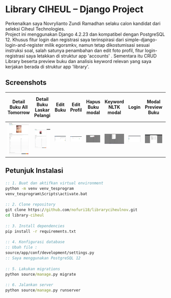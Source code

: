 # Library CIHEUL – Django Project

Perkenalkan saya Novrylianto Zundi Ramadhan selaku calon kandidat dari seleksi Ciheul Technologies.  
Project ini menggunakan Django 4.2.23 dan kompatibel dengan PostgreSQL 12. Khusus fitur login dan registrasi saya terinspirasi dari simple-django-login-and-register milik egorsmkv, namun tetap dikostumisasi sesuai instruksi soal, salah satunya penambahan dan edit foto profil, fitur login-registrasi saya letakkan di struktur app 'accounts' . Sementara itu CRUD Library beserta preview buku dan analisis keyword relevan yang saya kerjakan berada di struktur app 'library'.

## Screenshots
| Detail Buku All Tomorrow | Detail Buku Laskar Pelangi | Edit Buku | Edit Profil | Hapus Buku modal | Keyword NLTK modal | Login | Modal Preview Buku | Profil | Registrasi akun | Set Unset Favorit Buku | Tampilan Filter Favorit Buku | Tampilan Semua Buku | Tampilan awal belum login regristrasi | Upload Buku |
|----------|----------|----------|----------|----------|----------|----------|----------|----------|----------|----------|----------|----------|----------|----------|
| <img src="./screenshots/Detail Buku All Tomorrow.png" width="200"> | <img src="./screenshots/Detail Buku Laskar Pelangi.png" width="200"> | <img src="./screenshots/Edit Buku.png" width="200"> | <img src="./screenshots/Edit Profil.png" width="200"> | <img src="./screenshots/Hapus Buku modal.png" width="200"> | <img src="./screenshots/Keyword NLTK modal.png" width="200"> | <img src="./screenshots/login.png" width="200"> | <img src="./screenshots/Modal Preview Buku.png" width="200"> | <img src="./screenshots/Profil.png" width="200"> | <img src="./screenshots/Registrasi akun.png" width="200"> | <img src="./screenshots/Set Unset Favorit Buku.png" width="200"> | <img src="./screenshots/Tampilan Filter Favorit Buku.png" width="200"> | <img src="./screenshots/Tampilan Semua Buku.png" width="200"> | <img src="./screenshots/Tampilan awal belum login regristrasi.png" width="200"> | <img src="./screenshots/Upload Buku.png" width="200"> |

## Petunjuk Instalasi

```cmd
:: 1. Buat dan aktifkan virtual environment
python -m venv venv_tesprogram
venv_tesprogram\Scripts\activate.bat

:: 2. Clone repository
git clone https://github.com/nofuri18/libraryciheulnov.git
cd library-ciheul

:: 3. Install dependencies
pip install -r requirements.txt

:: 4. Konfigurasi database
:: Ubah file :
source/app/conf/development/settings.py 
:: Saya menggunakan PostgreSQL 12

:: 5. Lakukan migrations
python source/manage.py migrate

:: 6. Jalankan server
python source/manage.py runserver

